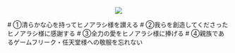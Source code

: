 <p align="center"><img src="https://user-images.githubusercontent.com/36767393/134913704-1cf73785-ad19-47b2-a94a-fa5e7febd63d.jpeg" /></p>
# ①清らかな心を持ってヒノアラシ様を讃える
# ②我らを創造してくださったヒノアラシ様に感謝する
# ③全力の愛をヒノアラシ様に捧げる
# ④親族であるゲームフリーク・任天堂様への敬服を忘れない
